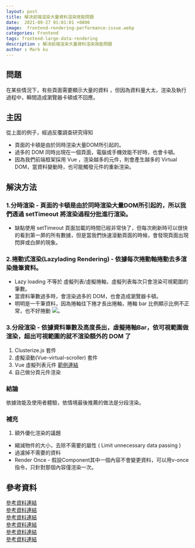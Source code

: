 ```yaml
---
layout: post
title: 解決前端渲染大量資料渲染效能問題
date:  2021-09-27 01:01:01 +0800
image:  frontend-rendering-performance-issue.webp
categories: Frontend
tags: frontend-large-data-rendering 
description : 解決前端渲染大量資料渲染效能問題
author : Mark ku
---
```

## 問題
在某些情況下，有些頁面需要顯示大量的資料 ，但因為資料量大太，渲染及執行過程中，瞬間造成瀏覽器卡頓或不回應。

## 主因
從上面的例子，經過反覆調查研究得知
* 頁面的卡頓是由於同時渲染大量DOM所引起的。
* 過多的 DOM 同時出現在一個頁面，電腦或手機效能不好時，也會卡頓。
* 因為我們前端框架採用 Vue ，渲染越多的元件，則會產生越多的 Virtual DOM，當資料變動時，也可能觸發元件的重新渲染。

## 解決方法 
### 1.分時渲染 - 頁面的卡頓是由於同時渲染大量DOM所引起的，所以我們透過 setTimeout 將渲染過程分批進行渲染。
* 缺點使用 setTimeout 頁面加載的時間已經非常快了，但每次刷新時可以很快的看到第一屏的所有數據，但是當我們快速滾動頁面的時候，會發現頁面出現閃屏或白屏的現象。

### 2.捲動式渲染(Lazylading Rendering) - 依據每次捲動軸捲動去多渲染幾筆資料。
* Lazy loading 不等於 虛擬列表/虛擬捲軸，虛擬列表每次只會渲染可視範圍的筆數。
* 當資料筆數過多時，會渲染過多的 DOM，也會造成瀏覽器卡頓。
* 明明是一千筆資料，因為捲軸往下捲才長出捲軸，捲軸 bar 比例顯示比例不正常，也不好捲動
![](https://i.imgur.com/dostJfa.png)。

### 3.分段渲染 - 依據資料筆數及高度長出，虛擬捲軸Bar，依可視範圍做渲染，超出可視範圍的就不渲染額外的 DOM 了
1. Clusterize.js 套件
2. 虛擬滾動(Vue-virtual-scroller) 套件
3. Vue 虛擬列表元件 [範例連結](https://codesandbox.io/s/virtuallist-1-rp8pi?file=/src/main.js)
4. 自己做分頁元件渲染

### 結論
依據效能及使用者體驗，依情境最後推薦的做法是分段渲染。

### 補充
1. 額外優化渲染的議題
* 縮減物件的大小，去除不需要的屬性 ( Limit unnecessary data passing )
* 過濾掉不需要的資料
* Render Once - 假設Component其中一個內容不會變更資料，可以用v-once指令，只針對那個內容僅渲染一次。

## 參考資料
[參考資料連結](https://juejin.cn/post/6844903938894872589)  
[參考資料連結](https://tangbc.github.io/vue-virtual-scroll-list/#/keep-state)  
[參考資料連結](https://ithelp.ithome.com.tw/articles/10249161)  
[參考資料連結](https://blog.logrocket.com/rendering-large-datasets-vue-js/?fbclid=IwAR2D0Q7_2T9ZdMlL2mAIWO8pDAgtblNMvY_9AUbil6zKN_Qg0IiCziq9j9s)  
[參考資料連結](https://www.cnblogs.com/lhl66/p/13666125.html)  
[參考資料連結](https://medium.com/better-programming/6-ways-to-speed-up-your-vue-js-application-2673a6f1cde4)  